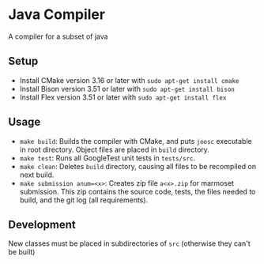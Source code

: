 # Java Compiler
A compiler for a subset of java

## Setup

- Install CMake version 3.16 or later with `sudo apt-get install cmake`
- Install Bison version 3.51 or later with `sudo apt-get install bison`
- Install Flex version 3.51 or later with `sudo apt-get install flex`

## Usage

- `make build`: Builds the compiler with CMake, and puts `joosc` executable in root directory. Object files are placed in `build` directory.
- `make test`: Runs all GoogleTest unit tests in `tests/src`.
- `make clean`: Deletes `build` directory, causing all files to be recompiled on next build.
- `make submission anum=<x>`: Creates zip file `a<x>.zip` for marmoset submission. This zip contains the source code, tests, the files needed to build, and the git log (all requirements).

## Development

New classes must be placed in subdirectories of `src` (otherwise they can't be built)

